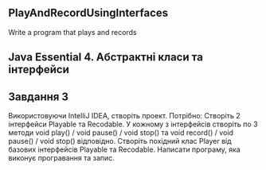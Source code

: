 ## PlayAndRecordUsingInterfaces
Write a program that plays and records
## Java Essential 4. Абстрактні класи та інтерфейси

## Завдання 3
Використовуючи IntelliJ IDEA, створіть проект. Потрібно: Створіть 2 інтерфейси Playable та Recodable. У кожному з інтерфейсів створіть по 3 методи void play() / void pause() / void stop() та void record() / void pause() / void stop() відповідно. Створіть похідний клас Player від базових інтерфейсів Playable та Recodable. Написати програму, яка виконує програвання та запис.
